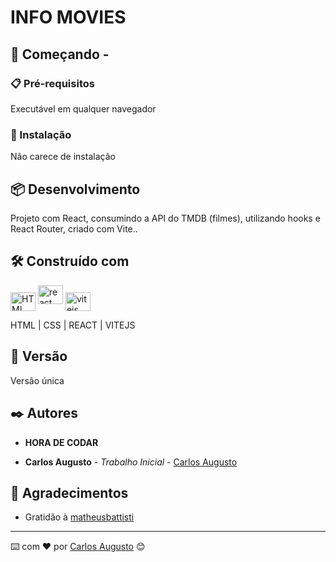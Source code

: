 # INFO MOVIES



## 🚀 Começando -

### 📋 Pré-requisitos

Executável em qualquer navegador

### 🔧 Instalação

Não carece de instalação

## 📦 Desenvolvimento

Projeto com React, consumindo a API do TMDB (filmes), utilizando hooks e React Router, criado com Vite..

## 🛠️ Construído com

<img align="center" alt="HTML" height="30" width="40" src="https://cdn.worldvectorlogo.com/logos/html-1.svg"> <img align="center " alt="react" height="30" width="40" src="https://cdn.worldvectorlogo.com/logos/react-2.svg"> <img align="center" alt="vitejs" height="30" width="40" src="https://cdn.worldvectorlogo.com/logos/vitejs.svg">


HTML | CSS | REACT | VITEJS

## 📌 Versão

Versão única

## ✒️ Autores

- **HORA DE CODAR**

- **Carlos Augusto** - _Trabalho Inicial_ - [Carlos Augusto](https://www.linkedin.com/in/carlos-augusto-dantas-frei-51502ba9/)

## 🎁 Agradecimentos

- Gratidão à [matheusbattisti](https://github.com/matheusbattisti)

---

⌨️ com ❤️ por [Carlos Augusto](https://gist.github.com/Caarlos7x) 😊
